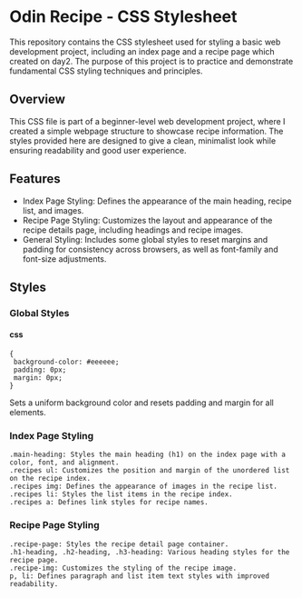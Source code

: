 # Odin Recipe - CSS Stylesheet

This repository contains the CSS stylesheet used for styling a basic web development project, including an index page and a recipe page which created on day2. The purpose of this project is to practice and demonstrate fundamental CSS styling techniques and principles.

## Overview

This CSS file is part of a beginner-level web development project, where I created a simple webpage structure to showcase recipe information. The styles provided here are designed to give a clean, minimalist look while ensuring readability and good user experience.

## Features

- Index Page Styling: Defines the appearance of the main heading, recipe list, and images.
- Recipe Page Styling: Customizes the layout and appearance of the recipe details page, including headings and recipe images.
- General Styling: Includes some global styles to reset margins and padding for consistency across browsers, as well as font-family and font-size adjustments.

## Styles

### Global Styles

#### css

    {
     background-color: #eeeeee;
     padding: 0px;
     margin: 0px;
    }

Sets a uniform background color and resets padding and margin for all elements.

### Index Page Styling

    .main-heading: Styles the main heading (h1) on the index page with a color, font, and alignment.
    .recipes ul: Customizes the position and margin of the unordered list on the recipe index.
    .recipes img: Defines the appearance of images in the recipe list.
    .recipes li: Styles the list items in the recipe index.
    .recipes a: Defines link styles for recipe names.

### Recipe Page Styling

    .recipe-page: Styles the recipe detail page container.
    .h1-heading, .h2-heading, .h3-heading: Various heading styles for the recipe page.
    .recipe-img: Customizes the styling of the recipe image.
    p, li: Defines paragraph and list item text styles with improved readability.
